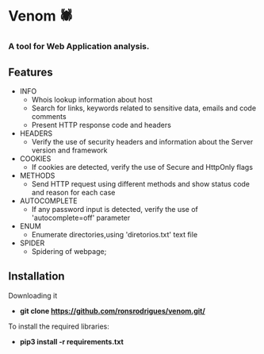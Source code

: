 # Venom :spider:

### A tool for Web Application analysis.

## Features
- INFO
  - Whois lookup information about host
  - Search for links, keywords related to sensitive data, emails and code comments
  - Present HTTP response code and headers
- HEADERS
  - Verify the use of security headers and information about the Server version and framework
- COOKIES
  - If cookies are detected, verify the use of Secure and HttpOnly flags
- METHODS
  - Send HTTP request using different methods and show status code and reason for each case
- AUTOCOMPLETE
  - If any password input is detected, verify the use of 'autocomplete=off' parameter
- ENUM
  - Enumerate directories,using 'diretorios.txt' text file
- SPIDER
  - Spidering of webpage;

## Installation
  Downloading it
  - **git clone https://github.com/ronsrodrigues/venom.git/**
   
  To install the required libraries:
  - **pip3 install -r requirements.txt**
